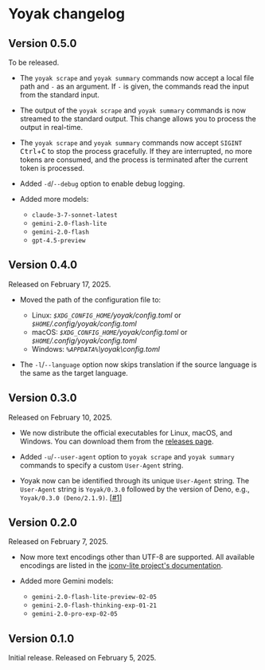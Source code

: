 Yoyak changelog
===============

Version 0.5.0
-------------

To be released.

 -  The `yoyak scrape` and `yoyak summary` commands now accept a local file path
    and `-` as an argument.  If `-` is given, the commands read the input from
    the standard input.

 -  The output of the `yoyak scrape` and `yoyak summary` commands is now
    streamed to the standard output.  This change allows you to process the
    output in real-time.

 -  The `yoyak scrape` and `yoyak summary` commands now accept `SIGINT`
    <kbd>Ctrl</kbd>+<kbd>C</kbd> to stop the process gracefully.  If they are
    interrupted, no more tokens are consumed, and the process is terminated
    after the current token is processed.

 -  Added `-d`/`--debug` option to enable debug logging.

 -  Added more models:

     -  `claude-3-7-sonnet-latest`
     -  `gemini-2.0-flash-lite`
     -  `gemini-2.0-flash`
     -  `gpt-4.5-preview`


Version 0.4.0
-------------

Released on February 17, 2025.

 -  Moved the path of the configuration file to:

     -  Linux: *`$XDG_CONFIG_HOME`/yoyak/config.toml* or
        *`$HOME`/.config/yoyak/config.toml*
     -  macOS: *`$XDG_CONFIG_HOME`/yoyak/config.toml* or
        *`$HOME`/.config/yoyak/config.toml*
     -  Windows: *`%APPDATA%`\yoyak\config.toml*

 -  The `-l`/`--language` option now skips translation if the source language is
    the same as the target language.


Version 0.3.0
-------------

Released on February 10, 2025.

 -  We now distribute the official executables for Linux, macOS, and Windows.
    You can download them from the [releases page].

 -  Added `-u`/`--user-agent` option to `yoyak scrape` and `yoyak summary`
    commands to specify a custom `User-Agent` string.

 -  Yoyak now can be identified through its unique `User-Agent` string.  The
    `User-Agent` string is `Yoyak/0.3.0` followed by the version of Deno, e.g.,
    `Yoyak/0.3.0 (Deno/2.1.9)`.  [[#1]]

[#1]: https://github.com/dahlia/yoyak/issues/1
[releases page]: https://github.com/dahlia/yoyak/releases


Version 0.2.0
-------------

Released on February 7, 2025.

 -  Now more text encodings other than UTF-8 are supported.  All available
    encodings are listed in the [iconv-lite project's documentation].

 -  Added more Gemini models:

     -  `gemini-2.0-flash-lite-preview-02-05`
     -  `gemini-2.0-flash-thinking-exp-01-21`
     -  `gemini-2.0-pro-exp-02-05`

[iconv-lite project's documentation]: https://github.com/ashtuchkin/iconv-lite/wiki/Supported-Encodings


Version 0.1.0
-------------

Initial release.  Released on February 5, 2025.
